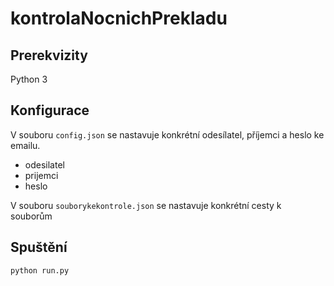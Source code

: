 ﻿# kontrolaNocnichPrekladu

## Prerekvizity
Python 3

## Konfigurace
V souboru `config.json` se nastavuje konkrétní odesílatel, příjemci a heslo ke emailu.
* odesilatel
* prijemci
* heslo

V souboru `souborykekontrole.json` se nastavuje konkrétní cesty k souborům


## Spuštění
```
python run.py
